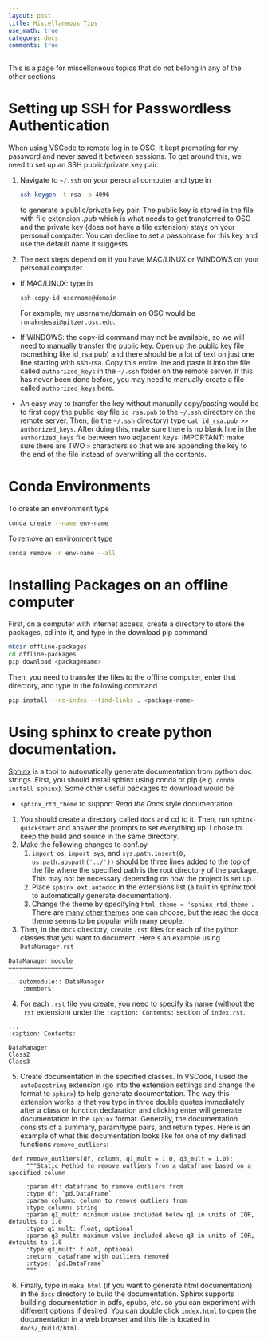 ```yaml
---
layout: post
title: Miscellaneous Tips
use_math: true
category: docs
comments: true
---
```

This is a page for miscellaneous topics that do not belong in any of the other sections

# Setting up SSH for Passwordless Authentication
When using VSCode to remote log in to OSC, it kept prompting for my password and never saved it between sessions. To get around this, we need to set up an SSH public/private key pair. 

1. Navigate to `~/.ssh` on your personal computer and type in
   
   ```bash
   ssh-keygen -t rsa -b 4096
   ```
   
   to generate a public/private key pair. The public key is stored in the file with file extension *.pub* which is what needs to get transferred to OSC and the private key (does not have a file extension) stays on your personal computer. You can decline to set a passphrase for this key and use the default name it suggests.

3. The next steps depend on if you have MAC/LINUX or WINDOWS on your personal computer.

* If MAC/LINUX: type in

  ```bash
  ssh-copy-id username@domain
  ```

  For example, my username/domain on OSC would be `ronakndesai@pitzer.osc.edu`.
* If WINDOWS: the copy-id command may not be available, so we will need to manually transfer the public key. Open up the public key file (something like id_rsa.pub) and there should be a lot of text on just one line starting with ssh-rsa. Copy this entire line and paste it into the file called `authorized_keys` in the `~/.ssh` folder on the remote server. If this has never been done before, you may need to manually create a file called `authorized_keys` here.
* An easy way to transfer the key without manually copy/pasting would be to first copy the public key file `id_rsa.pub` to the `~/.ssh` directory on the remote server. Then, (in the `~/.ssh` directory) type `cat id_rsa.pub >> authorized_keys`. After doing this, make sure there is no blank line in the `authorized_keys` file between two adjacent keys. IMPORTANT: make sure there are TWO `>` characters so that we are appending the key to the end of the file instead of overwriting all the contents.

# Conda Environments

To create an environment type 

```bash
conda create --name env-name
```

To remove an environment type

```bash
conda remove -n env-name --all
```

# Installing Packages on an offline computer

First, on a computer with internet access, create a directory to store the packages, cd into it, and type in the download pip command

```bash
mkdir offline-packages
cd offline-packages
pip download <packagename>
```

Then, you need to transfer the files to the offline computer, enter that directory, and type in the following command 

```bash
pip install --no-index --find-links . <package-name>
```

# Using sphinx to create python documentation. 

[Sphinx](https://www.sphinx-doc.org/en/master/) is a tool to automatically generate documentation from python doc strings. First, you should install sphinx using conda or pip (e.g. `conda install sphinx`). Some other useful packages to download would be 
- `sphinx_rtd_theme` to support *Read the Docs* style documentation

1. You should create a directory called `docs` and cd to it. Then, run `sphinx-quickstart` and answer the prompts to set everything up. I chose to keep the build and source in the same directory.
2. Make the following changes to conf.py
   1.  `import os`, `import sys`, and `sys.path.insert(0, os.path.abspath('../'))` should be three lines added to the top of the file where the specified path is the root directory of the package. This may not be necessary depending on how the project is set up.
   2.  Place `sphinx.ext.autodoc` in the extensions list (a built in sphinx tool to automatically generate documentation).
   3.  Change the theme by specifying `html_theme = 'sphinx_rtd_theme'`. There are [many other themes](https://www.sphinx-doc.org/en/master/usage/theming.html) one can choose, but the read the docs theme seems to be popular with many people.
3. Then, in the `docs` directory, create `.rst` files for each of the python classes that you want to document. Here's an example using `DataManager.rst`

```
DataManager module
==================

.. automodule:: DataManager
    :members:
```
4. For each `.rst` file you create, you need to specify its name (without the `.rst` extension) under the `:caption: Contents:` section of `index.rst`.

```
...
:caption: Contents:

DataManager
Class2
Class3
```
5. Create documentation in the specified classes. In VSCode, I used the `autoDocstring` extension (go into the extension settings and change the format to `sphinx`) to help generate documentation. The way this extension works is that you type in three double quotes immediately after a class or function declaration and clicking enter will generate documentation in the `sphinx` format. Generally, the documentation consists of a summary, param/type pairs, and return types. Here is an example of what this documentation looks like for one of my defined functions `remove_outliers`:
```
 def remove_outliers(df, column, q1_mult = 1.0, q3_mult = 1.0):
     """Static Method to remove outliers from a dataframe based on a specified column

     :param df: dataframe to remove outliers from
     :type df: `pd.DataFrame`
     :param column: column to remove outliers from
     :type column: string
     :param q1_mult: minimum value included below q1 in units of IQR, defaults to 1.0
     :type q1_mult: float, optional
     :param q3_mult: maximum value included above q3 in units of IQR, defaults to 1.0
     :type q3_mult: float, optional
     :return: dataframe with outliers removed
     :rtype: `pd.DataFrame`
     """
```
6. Finally, type in `make html` (if you want to generate html documentation) in the `docs` directory to build the documentation. Sphinx supports building documentation in pdfs, epubs, etc. so you can experiment with different options if desired. You can double click `index.html` to open the documentation in a web browser and this file is located in `docs/_build/html`. 
